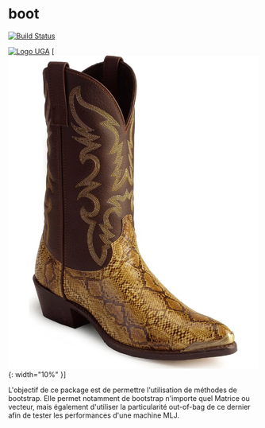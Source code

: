 # boot

[![Build Status](https://github.com/yanismicha/boot.jl/actions/workflows/CI.yml/badge.svg?branch=master)](https://github.com/yanismicha/boot.jl/actions/workflows/CI.yml?query=branch%3Amaster)

[![Logo
UGA](assets/logo-uga.png)](https://www.univ-grenoble-alpes.fr/)
[![Logo](assets/boot.png){: width="10%" }]

L'objectif de ce package est de permettre l'utilisation de méthodes de bootstrap.
Elle permet notamment de bootstrap n'importe quel Matrice ou vecteur, mais également d'utiliser la particularité out-of-bag de ce dernier afin de tester les performances d'une machine MLJ.  

